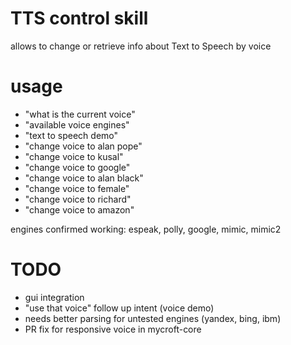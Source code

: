 # TTS control skill

allows to change or retrieve info about Text to Speech by voice

# usage

* "what is the current voice"
* "available voice engines"
* "text to speech demo"
* "change voice to alan pope"
* "change voice to kusal"
* "change voice to google"
* "change voice to alan black"
* "change voice to female"
* "change voice to richard"
* "change voice to amazon"

engines confirmed working: espeak, polly, google, mimic, mimic2

# TODO

- gui integration
- "use that voice" follow up intent (voice demo)
- needs better parsing for untested engines (yandex, bing, ibm) 
- PR fix for responsive voice in mycroft-core
